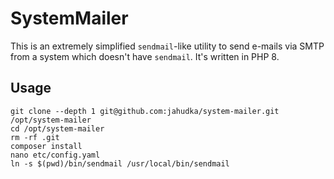 # SystemMailer

This is an extremely simplified `sendmail`-like utility to send e-mails
via SMTP from a system which doesn't have `sendmail`. It's written in PHP 8.

## Usage

```shell
git clone --depth 1 git@github.com:jahudka/system-mailer.git /opt/system-mailer
cd /opt/system-mailer
rm -rf .git
composer install
nano etc/config.yaml
ln -s $(pwd)/bin/sendmail /usr/local/bin/sendmail
```
